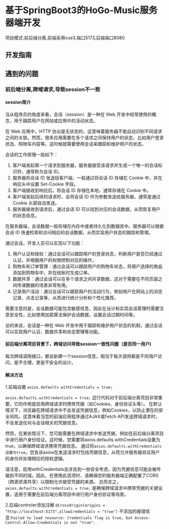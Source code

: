 # 基于SpringBoot3的HoGo-Music服务器端开发
项目模式:前后端分离,前端采用vue3,端口5173,后端端口8080

## 开发指南

## 遇到的问题
### 前后端分离,跨域请求,导致session不一致
#### session简介
当从程序员的角度来看，会话（session）是一种在 Web 开发中经常使用的概念，用于跟踪用户在网站或应用中的活动状态。

在 Web 应用中，HTTP 协议是无状态的，这意味着服务器不能自动识别不同请求之间的关联。然而，很多应用需要在多个请求之间保持用户的状态，比如用户登录状态、购物车内容等。这时候就需要使用会话来跟踪和维护用户的状态。

会话的工作原理一般如下：

1. 客户端发起第一个请求到服务器，服务器接受该请求并生成一个唯一的会话标识符，通常称为会话 ID。
2. 服务器将会话 ID 发送给客户端，一般通过将会话 ID 存储在 Cookie 中，并在响应头中设置 Set-Cookie 字段。
3. 客户端接收到响应后，将会话 ID 存储在本地，通常存储在 Cookie 中。
4. 客户端发起后续的请求时，会将会话 ID 作为参数发送给服务器，通常是通过 Cookie 头部自动发送。
5. 服务器接收到请求后，通过会话 ID 可以找到对应的会话数据，从而恢复用户的状态信息。

在服务器端，会话数据一般存储在内存中或者持久化到数据库中。服务器可以根据会话 ID 快速检索和访问相应的会话数据，从而实现用户状态的跟踪和管理。

通过会话，开发人员可以实现以下功能：

1. 用户认证和授权：通过会话可以跟踪用户的登录状态，判断用户是否已经通过认证，并根据用户的权限控制对应的操作。
2. 购物车和订单管理：通过会话可以跟踪用户的购物车状态，将用户选择的商品添加到购物车中，并在结账时生成订单。
3. 数据共享：通过会话可以在多个请求之间共享数据，这对于需要在不同页面之间传递数据的场景非常有用。
4. 记录用户活动：通过会话可以跟踪用户的活动行为，例如用户在网站上的浏览记录、点击记录等，从而进行统计分析和个性化推荐。

需要注意的是，会话数据可能包含敏感信息，因此在设计和实现会话管理时需要注意安全性，比如使用加密算法保护会话数据，设置会话过期时间等。

总的来说，会话是一种在 Web 开发中用于跟踪和维护用户状态的机制，通过会话可以实现用户认证、数据共享和状态管理等功能。

#### 前后端分离项目背景下，跨域访问导致session一致性问题（是否同一用户)  
每次跨域调用接口，都会新建一个session信息，相当于每次调用都是不同用户访问，是不合理，更是不安全的设计。

#### 解决方法
1.前端设置 `axios.defaults.withCredentials = true;`

`axios.defaults.withCredentials = true;` 这行代码对于前后端分离项目非常重要，它的作用是启用跨域请求时携带凭据（如Cookies、身份验证头等）。
在默认情况下，浏览器在跨域请求中不会发送凭据信息，例如Cookies，以防止潜在的安全风险。这意味着当您的前端应用程序通过AJAX或Fetch API发送跨域请求时，不会发送任何与会话相关的凭据信息。

然而，在某些情况下，您可能需要在跨域请求中发送凭据，例如在前后端分离项目中进行用户身份验证。这时候，您需要将axios.defaults.withCredentials设置为true，以确保跨域请求携带凭据信息。
通过将`axios.defaults.withCredentials设置为true`，您告诉axios在发送请求时包括凭据信息，从而允许服务器验证用户的身份并处理相应的授权逻辑。

请注意，启用withCredentials会涉及到一些安全考虑，因为凭据信息可能会被传输到不同的域。因此，在使用此选项时，请确保您的服务器端正确配置了CORS（跨源资源共享）以限制允许接受凭据的来源。
总而言之，`axios.defaults.withCredentials = true;` 是确保跨域请求中携带凭据的关键设置，适用于需要在前后端分离项目中进行用户身份验证等场景。

2.后端controler添加注解
`@CrossOrigin(origins = "http://localhost:5173",allowCredentials = "true")`
不添加的报错信息:`Failed to load resource: Credentials flag is true, but Access-Control-Allow-Credentials is not "true".`
